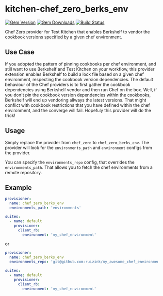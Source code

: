 # kitchen-chef_zero_berks_env

[![Gem Version](https://badge.fury.io/rb/kitchen-chef_zero_berks_env.svg)](http://badge.fury.io/rb/kitchen-chef_zero_berks_env)
[![Gem Downloads](http://ruby-gem-downloads-badge.herokuapp.com/kitchen-chef_zero_berks_env?type=total&color=brightgreen)](https://rubygems.org/gems/kitchen-chef_zero_berks_env)
[![Build Status](https://travis-ci.org/ruizink/kitchen-chef_zero_berks_env.svg?branch=master)](https://travis-ci.org/ruizink/kitchen-chef_zero_berks_env)

Chef Zero provider for Test Kitchen that enables Berkshelf to vendor the cookbook versions specified by a given chef environment.

## Use Case

If you adopted the pattern of pinning cookbooks per chef environment, and still want to use Berkshelf and Test Kitchen on your workflow,
this provider extension enables Berkshelf to build a lock file based on a given chef environment, respecting the cookbook version dependencies.
The default behaviour of the Chef providers is to first gather the cookbook dependencies using Berkshelf vendor and then run Chef on the box.
Well, if you don't pin the cookbook version dependencies within the cookbooks, Berkshelf will end up vendoring allways the latest versions.
That might conflict with cookbook restrictions that you have defined within the chef environment, and the converge will fail.
Hopefuly this provider will do the trick!

## Usage

Simply replace the provider from `chef_zero` to `chef_zero_berks_env`.
The provider will look for the `environments_path` and `environment` configs from the provider.

You can specify the `environments_repo` config, that overrides the `environments_path`. That allows you to fetch the chef environments
from a remote repository.

## Example

```yaml
provisioner:
  name: chef_zero_berks_env
  environments_path: 'environments'

suites:
  - name: default
    provisioner:
      client_rb:
        environment: 'my_chef_environment'
```
or

```yaml
provisioner:
  name: chef_zero_berks_env
  environments_repo: 'git@github.com:ruizink/my_awesome_chef_environments.git'

suites:
  - name: default
    provisioner:
      client_rb:
        environment: 'my_chef_environment'
```

